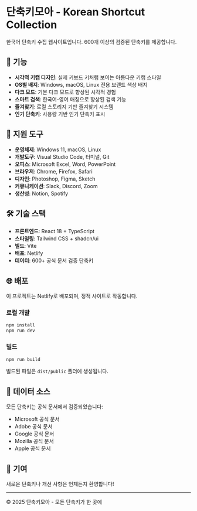 # 단축키모아 - Korean Shortcut Collection

한국어 단축키 수집 웹사이트입니다. 600개 이상의 검증된 단축키를 제공합니다.

## 🚀 기능

- **시각적 키캡 디자인**: 실제 키보드 키처럼 보이는 아름다운 키캡 스타일
- **OS별 배지**: Windows, macOS, Linux 전용 브랜드 색상 배지
- **다크 모드**: 기본 다크 모드로 향상된 시각적 경험
- **스마트 검색**: 한국어-영어 매칭으로 향상된 검색 기능
- **즐겨찾기**: 로컬 스토리지 기반 즐겨찾기 시스템
- **인기 단축키**: 사용량 기반 인기 단축키 표시

## 📱 지원 도구

- **운영체제**: Windows 11, macOS, Linux
- **개발도구**: Visual Studio Code, 터미널, Git
- **오피스**: Microsoft Excel, Word, PowerPoint
- **브라우저**: Chrome, Firefox, Safari
- **디자인**: Photoshop, Figma, Sketch
- **커뮤니케이션**: Slack, Discord, Zoom
- **생산성**: Notion, Spotify

## 🛠️ 기술 스택

- **프론트엔드**: React 18 + TypeScript
- **스타일링**: Tailwind CSS + shadcn/ui
- **빌드**: Vite
- **배포**: Netlify
- **데이터**: 600+ 공식 문서 검증 단축키

## 🌐 배포

이 프로젝트는 Netlify로 배포되며, 정적 사이트로 작동합니다.

### 로컬 개발

```bash
npm install
npm run dev
```

### 빌드

```bash
npm run build
```

빌드된 파일은 `dist/public` 폴더에 생성됩니다.

## 📝 데이터 소스

모든 단축키는 공식 문서에서 검증되었습니다:
- Microsoft 공식 문서
- Adobe 공식 문서  
- Google 공식 문서
- Mozilla 공식 문서
- Apple 공식 문서

## 🤝 기여

새로운 단축키나 개선 사항은 언제든지 환영합니다!

---

© 2025 단축키모아 - 모든 단축키가 한 곳에